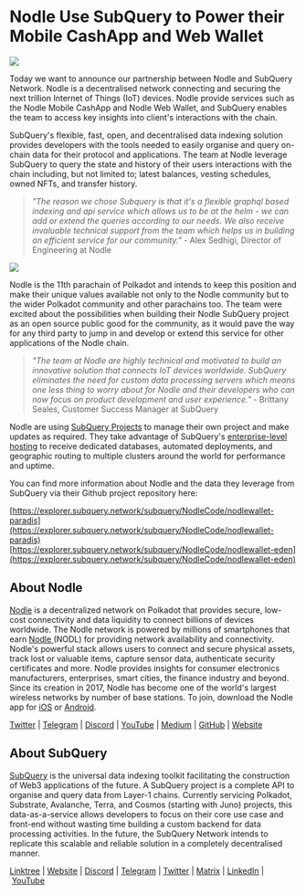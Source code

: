 # Nodle Use SubQuery to Power their Mobile CashApp and Web Wallet

![](https://miro.medium.com/max/1400/0*wkP7AaOOKXCma-Mg)

Today we want to announce our partnership between Nodle and SubQuery Network. Nodle is a decentralised network connecting and securing the next trillion Internet of Things (IoT) devices. Nodle provide services such as the Nodle Mobile CashApp and Nodle Web Wallet, and SubQuery enables the team to access key insights into client's interactions with the chain.

SubQuery's flexible, fast, open, and decentralised data indexing solution provides developers with the tools needed to easily organise and query on-chain data for their protocol and applications. The team at Nodle leverage SubQuery to query the state and history of their users interactions with the chain including, but not limited to; latest balances, vesting schedules, owned NFTs, and transfer history.

> _"The reason we chose Subquery is that it's a flexible graphql based indexing and api service which allows us to be at the helm - we can add or extend the queries according to our needs. We also receive invaluable technical support from the team which helps us in building an efficient service for our community."_ - Alex Sedhigi, Director of Engineering at Nodle

![](https://miro.medium.com/max/1400/1*fYulK3dFYvO5GVsAfLIrIg.png)

Nodle is the 11th parachain of Polkadot and intends to keep this position and make their unique values available not only to the Nodle community but to the wider Polkadot community and other parachains too. The team were excited about the possibilities when building their Nodle SubQuery project as an open source public good for the community, as it would pave the way for any third party to jump in and develop or extend this service for other applications of the Nodle chain.

> _"The team at Nodle are highly technical and motivated to build an innovative solution that connects IoT devices worldwide. SubQuery eliminates the need for custom data processing servers which means one less thing to worry about for Nodle and their developers who can now focus on product development and user experience."_ - Brittany Seales, Customer Success Manager at SubQuery

Nodle are using [SubQuery Projects](https://project.subquery.network/) to manage their own project and make updates as required. They take advantage of SubQuery's [enterprise-level hosting](../blogs/20211228-enterprise-hosted.md) to receive dedicated databases, automated deployments, and geographic routing to multiple clusters around the world for performance and uptime.

You can find more information about Nodle and the data they leverage from SubQuery via their Github project repository here:

[https://explorer.subquery.network/subquery/NodleCode/nodlewallet-paradis](https://explorer.subquery.network/subquery/NodleCode/nodlewallet-paradis)
[https://explorer.subquery.network/subquery/NodleCode/nodlewallet-eden](https://explorer.subquery.network/subquery/NodleCode/nodlewallet-eden)

## About Nodle

[Nodle](https://www.nodle.com/) is a decentralized network on Polkadot that provides secure, low-cost connectivity and data liquidity to connect billions of devices worldwide. The Nodle network is powered by millions of smartphones that earn [Nodle ](https://cts.businesswire.com/ct/CT?id=smartlink&url=http%3A%2F%2Fnodle.com%2Fproducts%2Fcash_app&esheet=52534956&newsitemid=20211119005287&lan=en-US&anchor=Nodle+Cash&index=3&md5=5457bd08a65a9a32b684370493024ef6)(NODL) for providing network availability and connectivity. Nodle's powerful stack allows users to connect and secure physical assets, track lost or valuable items, capture sensor data, authenticate security certificates and more. Nodle provides insights for consumer electronics manufacturers, enterprises, smart cities, the finance industry and beyond. Since its creation in 2017, Nodle has become one of the world's largest wireless networks by number of base stations. To join, download the Nodle app for [iOS](http://nodle.io/cash) or [Android](http://nodle.io/cash).

[Twitter](http://twitter.com/nodlenetwork) | [Telegram](https://t.me/nodlecommunity) | [Discord](https://discord.gg/N5nTUt8RWJ) | [YouTube](https://www.youtube.com/c/nodle) | [Medium](https://nodle.medium.com/) | [GitHub](https://github.com/NodleCode) | [Website](https://www.nodle.com/)

## About SubQuery

[SubQuery](https://subquery.network/) is the universal data indexing toolkit facilitating the construction of Web3 applications of the future. A SubQuery project is a complete API to organise and query data from Layer-1 chains. Currently servicing Polkadot, Substrate, Avalanche, Terra, and Cosmos (starting with Juno) projects, this data-as-a-service allows developers to focus on their core use case and front-end without wasting time building a custom backend for data processing activities. In the future, the SubQuery Network intends to replicate this scalable and reliable solution in a completely decentralised manner.

​​[Linktree](https://linktr.ee/subquerynetwork) | [Website](https://subquery.network/) | [Discord](https://discord.com/invite/78zg8aBSMG) | [Telegram](https://t.me/subquerynetwork) | [Twitter](https://twitter.com/subquerynetwork) | [Matrix](https://matrix.to/#/#subquery:matrix.org) | [LinkedIn](https://www.linkedin.com/company/subquery) | [YouTube](https://www.youtube.com/channel/UCi1a6NUUjegcLHDFLr7CqLw)
